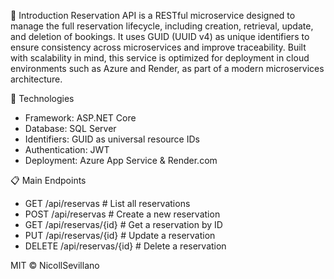 📌 Introduction
Reservation API is a RESTful microservice designed to manage the full reservation lifecycle, 
including creation, retrieval, update, and deletion of bookings. It uses GUID (UUID v4) as 
unique identifiers to ensure consistency across microservices and improve traceability. 
Built with scalability in mind, this service is optimized for deployment in cloud environments 
such as Azure and Render, as part of a modern microservices architecture.

🧱 Technologies
- Framework: ASP.NET Core
- Database: SQL Server
- Identifiers: GUID as universal resource IDs
- Authentication: JWT
- Deployment: Azure App Service & Render.com

📋 Main Endpoints
- GET    /api/reservas            # List all reservations  
- POST   /api/reservas            # Create a new reservation  
- GET    /api/reservas/{id}       # Get a reservation by ID  
- PUT    /api/reservas/{id}       # Update a reservation  
- DELETE /api/reservas/{id}       # Delete a reservation  

MIT © NicollSevillano

